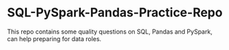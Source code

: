 # SQL-PySpark-Pandas-Practice-Repo
This repo contains some quality questions on SQL, Pandas and PySpark, can help preparing for data roles.
